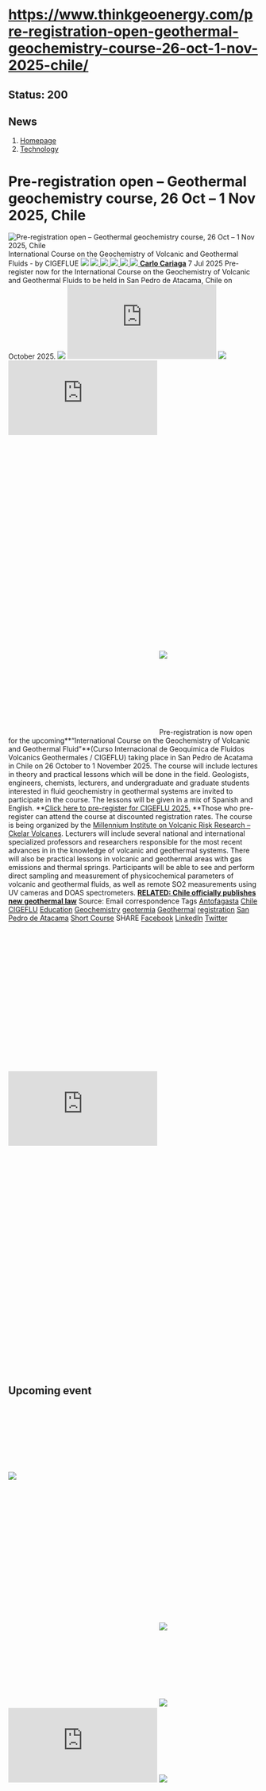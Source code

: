 # https://www.thinkgeoenergy.com/pre-registration-open-geothermal-geochemistry-course-26-oct-1-nov-2025-chile/

Status: 200
---

## News
  1. [Homepage](https://www.thinkgeoenergy.com "Homepage")
  2. [Technology](https://www.thinkgeoenergy.com/category/technology/)


# Pre-registration open – Geothermal geochemistry course, 26 Oct – 1 Nov 2025, Chile
![Pre-registration open – Geothermal geochemistry course, 26 Oct – 1 Nov 2025, Chile](https://www.thinkgeoenergy.com/wp-content/uploads/2025/07/CIGEFLU-course.png) International Course on the Geochemistry of Volcanic and Geothermal Fluids - by CIGEFLUE
![](https://www.thinkgeoenergy.com/wp-content/themes/tge/img/email-black-envelope-shape.png)
[ ![](https://www.thinkgeoenergy.com/wp-content/themes/tge/img/printer-tool-or-interface-symbol-for-print-button.png) ](https://www.thinkgeoenergy.com/pre-registration-open-geothermal-geochemistry-course-26-oct-1-nov-2025-chile/)
[ ![](https://www.thinkgeoenergy.com/wp-content/themes/tge/img/social_twitter_100.jpg) ](https://x.com/thinkgeoenergy)
[ ![](https://www.thinkgeoenergy.com/wp-content/themes/tge/img/social_linkedin_100.png) ](javascript:void\(0\))
[ ![](https://www.thinkgeoenergy.com/wp-content/themes/tge/img/social_facebook_100.png) ](javascript:void\(0\))
[ ![](https://www.thinkgeoenergy.com/wp-content/uploads/2022/10/Carlo-new-photo-100x100.jpg) ](https://www.thinkgeoenergy.com/author/ccariaga/) [**Carlo Cariaga**](https://www.thinkgeoenergy.com/author/ccariaga/) 7 Jul 2025
Pre-register now for the International Course on the Geochemistry of Volcanic and Geothermal Fluids to be held in San Pedro de Atacama, Chile on October 2025.
[![](https://ads.thinkgeoenergy.com/images/dca4070464939a2994a515a77c380b1d.jpg)](https://ads.thinkgeoenergy.com/delivery/cl.php?bannerid=104&zoneid=38&sig=f79e1f308a08e7f3fa2725a083b0d3bc40b8650dbb1914d4332a8185b9ccc243&oadest=http%3A%2F%2Fexergy-orc.com%2F%3F%26utm_source%3Dthink%2Bgeo%2Benergy%26utm_medium%3Ddisplay%26utm_campaign%3Dthink%2Bgeo%2Benergy%2Bwebsite%2Badvertising)
![](https://ads.thinkgeoenergy.com/delivery/lg.php?bannerid=104&campaignid=1&zoneid=38&loc=https%3A%2F%2Fwww.thinkgeoenergy.com%2Fpre-registration-open-geothermal-geochemistry-course-26-oct-1-nov-2025-chile%2F&cb=1e66f5a7ed)
[![](https://ads.thinkgeoenergy.com/images/4a3e2b3141477f469c9a365f6184a480.png)](https://ads.thinkgeoenergy.com/delivery/cl.php?bannerid=311&zoneid=39&sig=b3b3d564f7cfc242743c8edd9b7152f22a78ac6197d7f92e4cc0e73ca373289a&oadest=https%3A%2F%2Fwww.orcan-energy.com%2Fen%2F%3F%26utm_source%3Dthink%2Bgeo%2Benergy%26utm_medium%3Ddisplay%26utm_campaign%3Dthink%2Bgeo%2Benergy%2Bwebsite%2Badvertising)
![](https://ads.thinkgeoenergy.com/delivery/lg.php?bannerid=311&campaignid=1&zoneid=39&loc=https%3A%2F%2Fwww.thinkgeoenergy.com%2Fpre-registration-open-geothermal-geochemistry-course-26-oct-1-nov-2025-chile%2F&cb=d529874b61)
[![](https://ads.thinkgeoenergy.com/delivery/avw.php?zoneid=144&cb=0&n=a886266d)](https://ads.thinkgeoenergy.com/delivery/ck.php?n=a886266d&cb=0)
[![](https://ads.thinkgeoenergy.com/delivery/avw.php?zoneid=34&cb=0&n=a62ebb80)](https://ads.thinkgeoenergy.com/delivery/ck.php?n=a62ebb80&cb=0)
[![](https://ads.thinkgeoenergy.com/delivery/avw.php?zoneid=10&cb=0&n=ada237ed)](https://ads.thinkgeoenergy.com/delivery/ck.php?n=ada237ed&cb=0)
[![](https://ads.thinkgeoenergy.com/images/7e7c5bb8120b56faf9b98b6dd42a99e2.jpg)](https://ads.thinkgeoenergy.com/delivery/cl.php?bannerid=344&zoneid=136&sig=389321ea0439c998e1c90556efa5afb39da14ba04d90740966d794f512de5dbc&oadest=https%3A%2F%2Fwww.slb.com%2Fproducts-and-services%2Fscaling-new-energy-systems%2Fgeothermal%2Fgeothermal-consulting-services%3Futm_medium%3Dpaid%26utm_term%3Dbanner-ad%26utm_campaign%3D2025-geothermex-consulting-services-awareness)
![](https://ads.thinkgeoenergy.com/delivery/lg.php?bannerid=344&campaignid=1&zoneid=136&loc=https%3A%2F%2Fwww.thinkgeoenergy.com%2Fpre-registration-open-geothermal-geochemistry-course-26-oct-1-nov-2025-chile%2F&cb=b7c624c187)
Pre-registration is now open for the upcoming**“International Course on the Geochemistry of Volcanic and Geothermal Fluid”**(Curso Internacional de Geoquimica de Fluidos Volcanics Geothermales / CIGEFLU) taking place in San Pedro de Acatama in Chile on 26 October to 1 November 2025.
The course will include lectures in theory and practical lessons which will be done in the field. Geologists, engineers, chemists, lecturers, and undergraduate and graduate students interested in fluid geochemistry in geothermal systems are invited to participate in the course. The lessons will be given in a mix of Spanish and English.
**[Click here to pre-register for CIGEFLU 2025.](https://docs.google.com/forms/d/e/1FAIpQLSdGYImP9mKp2rsHf8wTgVSuQvaq7Rs3wTlAFZZjgmE4B8BEGw/viewform) **Those who pre-register can attend the course at discounted registration rates.
The course is being organized by the [Millennium Institute on Volcanic Risk Research – Ckelar Volcanes](https://ckelar.org/). Lecturers will include several national and international specialized professors and researchers responsible for the most recent advances in in the knowledge of volcanic and geothermal systems.
There will also be practical lessons in volcanic and geothermal areas with gas emissions and thermal springs. Participants will be able to see and perform direct sampling and measurement of physicochemical parameters of volcanic and geothermal fluids, as well as remote SO2 measurements using UV cameras and DOAS spectrometers.
**[RELATED: Chile officially publishes new geothermal law](https://www.thinkgeoenergy.com/chile-officially-publishes-new-geothermal-law/)**
Source: Email correspondence
Tags
[Antofagasta](https://www.thinkgeoenergy.com/tag/antofagasta/) [Chile](https://www.thinkgeoenergy.com/tag/chile/) [CIGEFLU](https://www.thinkgeoenergy.com/tag/cigeflu/) [Education](https://www.thinkgeoenergy.com/tag/education/) [Geochemistry](https://www.thinkgeoenergy.com/tag/geochemistry/) [geotermia](https://www.thinkgeoenergy.com/tag/geotermia/) [Geothermal](https://www.thinkgeoenergy.com/tag/geothermal/) [registration](https://www.thinkgeoenergy.com/tag/registration/) [San Pedro de Atacama](https://www.thinkgeoenergy.com/tag/san-pedro-de-atacama/) [Short Course](https://www.thinkgeoenergy.com/tag/short-course/)
SHARE
[Facebook](javascript:void\(0\))
[LinkedIn](javascript:void\(0\))
[Twitter](javascript:void\(0\))
[![](https://ads.thinkgeoenergy.com/delivery/avw.php?zoneid=40&cb=0&n=af91e151)](https://ads.thinkgeoenergy.com/delivery/ck.php?n=af91e151&cb=0)
[![](https://ads.thinkgeoenergy.com/delivery/avw.php?zoneid=41&cb=0&n=a7dfda8b)](https://ads.thinkgeoenergy.com/delivery/ck.php?n=a7dfda8b&cb=0)
[![](https://ads.thinkgeoenergy.com/delivery/avw.php?zoneid=147&cb=0&n=a90740cd)](https://ads.thinkgeoenergy.com/delivery/ck.php?n=a90740cd&cb=0)
[![](https://ads.thinkgeoenergy.com/delivery/avw.php?zoneid=21&cb=0&n=a02718af)](https://ads.thinkgeoenergy.com/delivery/ck.php?n=a02718af&cb=0)
[![](https://ads.thinkgeoenergy.com/delivery/avw.php?zoneid=22&cb=0&n=af71fb28)](https://ads.thinkgeoenergy.com/delivery/ck.php?n=af71fb28&cb=0)
[![](https://ads.thinkgeoenergy.com/delivery/avw.php?zoneid=23&cb=0&n=a4159bf3)](https://ads.thinkgeoenergy.com/delivery/ck.php?n=a4159bf3&cb=0)
## Upcoming event
[![](https://www.thinkgeoenergy.com/pre-registration-open-geothermal-geochemistry-course-26-oct-1-nov-2025-chile/)](https://www.thinkgeoenergy.com/pre-registration-open-geothermal-geochemistry-course-26-oct-1-nov-2025-chile/)
[![](https://ads.thinkgeoenergy.com/delivery/avw.php?zoneid=35&cb=0&n=ac8caac7)](https://ads.thinkgeoenergy.com/delivery/ck.php?n=ac8caac7&cb=0)
[![](https://ads.thinkgeoenergy.com/delivery/avw.php?zoneid=36&cb=0&n=a19b6bc8)](https://ads.thinkgeoenergy.com/delivery/ck.php?n=a19b6bc8&cb=0)
[![](https://ads.thinkgeoenergy.com/delivery/avw.php?zoneid=37&cb=0&n=ae3fd23e)](https://ads.thinkgeoenergy.com/delivery/ck.php?n=ae3fd23e&cb=0)
[![](https://ads.thinkgeoenergy.com/images/476eb28404bc7209c844fbfbd47b5d28.jpg)](https://ads.thinkgeoenergy.com/delivery/cl.php?bannerid=35&zoneid=2&sig=a917c6c0f2e3da26dbab140583e33f79f4282700f22311e51efeddd8c441792a&oadest=http%3A%2F%2Fexergy-orc.com%2F%3F%26utm_source%3Dthink%2Bgeo%2Benergy%26utm_medium%3Ddisplay%26utm_campaign%3Dthink%2Bgeo%2Benergy%2Bwebsite%2Badvertising)
![](https://ads.thinkgeoenergy.com/delivery/lg.php?bannerid=35&campaignid=1&zoneid=2&loc=https%3A%2F%2Fwww.thinkgeoenergy.com%2Fpre-registration-open-geothermal-geochemistry-course-26-oct-1-nov-2025-chile%2F&cb=85c5a6f6d6)
[![](https://ads.thinkgeoenergy.com/images/a62b7481c7116f0aac3d58406ab9fb81.png)](https://ads.thinkgeoenergy.com/delivery/cl.php?bannerid=310&zoneid=3&sig=b88a8bde13e9b9d2a9b95000271f9f6e7b2a7129c09729a3226591ce0274baaf&oadest=https%3A%2F%2Fwww.orcan-energy.com%2Fen%2F%3F%26utm_source%3Dthink%2Bgeo%2Benergy%26utm_medium%3Ddisplay%26utm_campaign%3Dthink%2Bgeo%2Benergy%2Bwebsite%2Badvertising)
![](https://ads.thinkgeoenergy.com/delivery/lg.php?bannerid=310&campaignid=1&zoneid=3&loc=https%3A%2F%2Fwww.thinkgeoenergy.com%2Fpre-registration-open-geothermal-geochemistry-course-26-oct-1-nov-2025-chile%2F&cb=8bcd2d6a2e)
[![](https://ads.thinkgeoenergy.com/images/0e10b6913875ac647e4efda896a463fd.jpg)](https://ads.thinkgeoenergy.com/delivery/cl.php?bannerid=343&zoneid=135&sig=da665187dcfafa7fb1e532b32d330868e2d71fa7ea128dc6ab851700129ef51c&oadest=https%3A%2F%2Fwww.slb.com%2Fproducts-and-services%2Fscaling-new-energy-systems%2Fgeothermal%2Fgeothermal-consulting-services%3Futm_medium%3Dpaid%26utm_term%3Dbanner-ad%26utm_campaign%3D2025-geothermex-consulting-services-awareness)
![](https://ads.thinkgeoenergy.com/delivery/lg.php?bannerid=343&campaignid=1&zoneid=135&loc=https%3A%2F%2Fwww.thinkgeoenergy.com%2Fpre-registration-open-geothermal-geochemistry-course-26-oct-1-nov-2025-chile%2F&cb=ebd15e7d88)
[![](https://ads.thinkgeoenergy.com/delivery/avw.php?zoneid=12&cb=0&n=a5182671)](https://ads.thinkgeoenergy.com/delivery/ck.php?n=a5182671&cb=0)
[![](https://ads.thinkgeoenergy.com/delivery/avw.php?zoneid=13&cb=0&n=a2c2aee1)](https://ads.thinkgeoenergy.com/delivery/ck.php?n=a2c2aee1&cb=0)
[![](https://ads.thinkgeoenergy.com/delivery/avw.php?zoneid=146&cb=0&n=a962a961)](https://ads.thinkgeoenergy.com/delivery/ck.php?n=a962a961&cb=0)
[![](https://ads.thinkgeoenergy.com/images/b2d37bc1f3a527628eaa8da73d21b04b.jpg)](https://ads.thinkgeoenergy.com/delivery/cl.php?bannerid=299&zoneid=148&sig=2233177e813097d19db2b291bfe270ff094861549c2805cb616fb1ee6e2dffc0&oadest=https%3A%2F%2Finco-drilling.com%2F%3F%26utm_source%3Dthink%2Bgeo%2Benergy%26utm_medium%3Ddisplay%26utm_campaign%3Dthink%2Bgeo%2Benergy%2Bwebsite%2Badvertising)
![](https://ads.thinkgeoenergy.com/delivery/lg.php?bannerid=299&campaignid=1&zoneid=148&loc=https%3A%2F%2Fwww.thinkgeoenergy.com%2Fpre-registration-open-geothermal-geochemistry-course-26-oct-1-nov-2025-chile%2F&cb=634c1f15bb)
[![](https://ads.thinkgeoenergy.com/images/e7ebde4d5266b5e376df11bd37a43e9c.jpg)](https://ads.thinkgeoenergy.com/delivery/cl.php?bannerid=300&zoneid=149&sig=1eaf5ad35af15910acd4493452cce8545c2639550551eb67a44c40a5a4b0ceac&oadest=https%3A%2F%2Finco-drilling.com%2F%3F%26utm_source%3Dthink%2Bgeo%2Benergy%26utm_medium%3Ddisplay%26utm_campaign%3Dthink%2Bgeo%2Benergy%2Bwebsite%2Badvertising)
![](https://ads.thinkgeoenergy.com/delivery/lg.php?bannerid=300&campaignid=1&zoneid=149&loc=https%3A%2F%2Fwww.thinkgeoenergy.com%2Fpre-registration-open-geothermal-geochemistry-course-26-oct-1-nov-2025-chile%2F&cb=8d575b44a3)
[![](https://ads.thinkgeoenergy.com/images/c05bbc71b38e913aaddba397f8e88435.gif)](https://ads.thinkgeoenergy.com/delivery/cl.php?bannerid=314&zoneid=150&sig=c88236cc6eca61c691af98066fcf5de828a9bd6b33f84708c43607b27f74ce70&oadest=https%3A%2F%2Fstrydefurther.com%2Findustries%2Flow-cost-low-environmental-impact-exploration-and-monitoring-solutions-for-geothermal-energy-production-2%3F%26utm_source%3Dthink%2Bgeo%2Benergy%26utm_medium%3Ddisplay%26utm_campaign%3Dthink%2Bgeo%2Benergy%2Bwebsite%2Badvertising)
![](https://ads.thinkgeoenergy.com/delivery/lg.php?bannerid=314&campaignid=1&zoneid=150&loc=https%3A%2F%2Fwww.thinkgeoenergy.com%2Fpre-registration-open-geothermal-geochemistry-course-26-oct-1-nov-2025-chile%2F&cb=7c4aa539f9)
[![](https://ads.thinkgeoenergy.com/images/8a5a96ea04a2c1fe06a37e11acd687e2.gif)](https://ads.thinkgeoenergy.com/delivery/cl.php?bannerid=315&zoneid=151&sig=5ee8f7a3d59fa5621b76adae024389ccd468674329b65928694e5f0be9840501&oadest=https%3A%2F%2Fstrydefurther.com%2Findustries%2Flow-cost-low-environmental-impact-exploration-and-monitoring-solutions-for-geothermal-energy-production-2%3F%26utm_source%3Dthink%2Bgeo%2Benergy%26utm_medium%3Ddisplay%26utm_campaign%3Dthink%2Bgeo%2Benergy%2Bwebsite%2Badvertising)
![](https://ads.thinkgeoenergy.com/delivery/lg.php?bannerid=315&campaignid=1&zoneid=151&loc=https%3A%2F%2Fwww.thinkgeoenergy.com%2Fpre-registration-open-geothermal-geochemistry-course-26-oct-1-nov-2025-chile%2F&cb=09deacd41d)
### Check out the latest Industry Events & Conferences
[Go to Events](https://www.thinkgeoenergy.com/events)
## Related News
[ ![Registration open – Masterclass on Geothermal Energy by EAGE, 17-20 Nov 2025, Paris, France](https://www.thinkgeoenergy.com/wp-content/uploads/2025/09/EAGE-masterclass-poster-400x225.jpg) 18 Sep 2025 Registration open – Masterclass on Geothermal Energy by EAGE, 17-20 Nov 2025, Paris, France ](https://www.thinkgeoenergy.com/registration-open-masterclass-on-geothermal-energy-by-eage-17-20-nov-2025-paris-france/)
SHARE
![](https://www.thinkgeoenergy.com/pre-registration-open-geothermal-geochemistry-course-26-oct-1-nov-2025-chile/) ![](https://www.thinkgeoenergy.com/pre-registration-open-geothermal-geochemistry-course-26-oct-1-nov-2025-chile/) ![](https://www.thinkgeoenergy.com/pre-registration-open-geothermal-geochemistry-course-26-oct-1-nov-2025-chile/) ![](https://www.thinkgeoenergy.com/pre-registration-open-geothermal-geochemistry-course-26-oct-1-nov-2025-chile/)
[ ![Hungary builds capacity through the first Geothermal Short Course in Budapest](https://www.thinkgeoenergy.com/wp-content/uploads/2025/09/IMG_20250623_123136-1-400x225.jpg) 15 Sep 2025 Hungary builds capacity through the first Geothermal Short Course in Budapest ](https://www.thinkgeoenergy.com/hungary-builds-capacity-through-the-first-geothermal-short-course-in-budapest/)
SHARE
![](https://www.thinkgeoenergy.com/pre-registration-open-geothermal-geochemistry-course-26-oct-1-nov-2025-chile/) ![](https://www.thinkgeoenergy.com/pre-registration-open-geothermal-geochemistry-course-26-oct-1-nov-2025-chile/) ![](https://www.thinkgeoenergy.com/pre-registration-open-geothermal-geochemistry-course-26-oct-1-nov-2025-chile/) ![](https://www.thinkgeoenergy.com/pre-registration-open-geothermal-geochemistry-course-26-oct-1-nov-2025-chile/)
[ ![TEDx talk highlights the global geothermal energy opportunity](https://www.thinkgeoenergy.com/wp-content/uploads/2025/09/Rebecca-Pearce-TEDx-400x225.jpg) 15 Sep 2025 TEDx talk highlights the global geothermal energy opportunity ](https://www.thinkgeoenergy.com/tedx-talk-highlights-the-global-geothermal-energy-opportunity/)
SHARE
![](https://www.thinkgeoenergy.com/pre-registration-open-geothermal-geochemistry-course-26-oct-1-nov-2025-chile/) ![](https://www.thinkgeoenergy.com/pre-registration-open-geothermal-geochemistry-course-26-oct-1-nov-2025-chile/) ![](https://www.thinkgeoenergy.com/pre-registration-open-geothermal-geochemistry-course-26-oct-1-nov-2025-chile/) ![](https://www.thinkgeoenergy.com/pre-registration-open-geothermal-geochemistry-course-26-oct-1-nov-2025-chile/)
[ ![Praxisforum event to host free geothermal career forum for students and trainees](https://www.thinkgeoenergy.com/wp-content/uploads/2017/07/Munich_PraxisforumGeothermieBayern-400x267.jpg) 12 Sep 2025 Praxisforum event to host free geothermal career forum for students and trainees ](https://www.thinkgeoenergy.com/praxisforum-event-to-host-free-geothermal-career-forum-for-students-and-trainees/)
SHARE
![](https://www.thinkgeoenergy.com/pre-registration-open-geothermal-geochemistry-course-26-oct-1-nov-2025-chile/) ![](https://www.thinkgeoenergy.com/pre-registration-open-geothermal-geochemistry-course-26-oct-1-nov-2025-chile/) ![](https://www.thinkgeoenergy.com/pre-registration-open-geothermal-geochemistry-course-26-oct-1-nov-2025-chile/) ![](https://www.thinkgeoenergy.com/pre-registration-open-geothermal-geochemistry-course-26-oct-1-nov-2025-chile/)
[ ![Your input needed – Survey on Geothermal Education Opportunities](https://www.thinkgeoenergy.com/wp-content/uploads/2018/12/StanfordUniversity_California_fall-400x267.jpg) 8 Sep 2025 Your input needed – Survey on Geothermal Education Opportunities ](https://www.thinkgeoenergy.com/your-input-needed-survey-on-geothermal-education-opportunities/)
SHARE
![](https://www.thinkgeoenergy.com/pre-registration-open-geothermal-geochemistry-course-26-oct-1-nov-2025-chile/) ![](https://www.thinkgeoenergy.com/pre-registration-open-geothermal-geochemistry-course-26-oct-1-nov-2025-chile/) ![](https://www.thinkgeoenergy.com/pre-registration-open-geothermal-geochemistry-course-26-oct-1-nov-2025-chile/) ![](https://www.thinkgeoenergy.com/pre-registration-open-geothermal-geochemistry-course-26-oct-1-nov-2025-chile/)
[ ![Registration open – Free workshop on Volsung by Seequent, 6 October 2025, Zurich](https://www.thinkgeoenergy.com/wp-content/uploads/2025/09/ETH-Zurich-zentrum-400x200.jpg) 5 Sep 2025 Registration open – Free workshop on Volsung by Seequent, 6 October 2025, Zurich ](https://www.thinkgeoenergy.com/registration-open-free-workshop-on-volsung-by-seequent-6-october-2025-zurich/)
SHARE
![](https://www.thinkgeoenergy.com/pre-registration-open-geothermal-geochemistry-course-26-oct-1-nov-2025-chile/) ![](https://www.thinkgeoenergy.com/pre-registration-open-geothermal-geochemistry-course-26-oct-1-nov-2025-chile/) ![](https://www.thinkgeoenergy.com/pre-registration-open-geothermal-geochemistry-course-26-oct-1-nov-2025-chile/) ![](https://www.thinkgeoenergy.com/pre-registration-open-geothermal-geochemistry-course-26-oct-1-nov-2025-chile/)
[ ![Registration open – Course on Risk & uncertainty for geothermal projects; Ankara, Türkiye](https://www.thinkgeoenergy.com/wp-content/uploads/2025/09/Castillo_de_Ankara_Ankara_Turquia_2024-10-03_DD_47-400x267.jpg) 3 Sep 2025 Registration open – Course on Risk & uncertainty for geothermal projects; Ankara, Türkiy ](https://www.thinkgeoenergy.com/registration-open-course-on-risk-ankara-turkiye/)
SHARE
![](https://www.thinkgeoenergy.com/pre-registration-open-geothermal-geochemistry-course-26-oct-1-nov-2025-chile/) ![](https://www.thinkgeoenergy.com/pre-registration-open-geothermal-geochemistry-course-26-oct-1-nov-2025-chile/) ![](https://www.thinkgeoenergy.com/pre-registration-open-geothermal-geochemistry-course-26-oct-1-nov-2025-chile/) ![](https://www.thinkgeoenergy.com/pre-registration-open-geothermal-geochemistry-course-26-oct-1-nov-2025-chile/)
[ ![Drilling completed for geothermal heating in Garges-lès-Gonesse, France](https://www.thinkgeoenergy.com/wp-content/uploads/2025/08/Garges-visit-1-400x225.jpg) 28 Aug 2025 Drilling completed for geothermal heating in Garges-lès-Gonesse, France ](https://www.thinkgeoenergy.com/drilling-completed-for-geothermal-heating-in-garges-les-gonesse-france/)
SHARE
![](https://www.thinkgeoenergy.com/pre-registration-open-geothermal-geochemistry-course-26-oct-1-nov-2025-chile/) ![](https://www.thinkgeoenergy.com/pre-registration-open-geothermal-geochemistry-course-26-oct-1-nov-2025-chile/) ![](https://www.thinkgeoenergy.com/pre-registration-open-geothermal-geochemistry-course-26-oct-1-nov-2025-chile/) ![](https://www.thinkgeoenergy.com/pre-registration-open-geothermal-geochemistry-course-26-oct-1-nov-2025-chile/)
[ ![UK universities strengthen seismic imaging research with STRYDE nodes](https://www.thinkgeoenergy.com/wp-content/uploads/2025/08/STRYDE-Cambridge-400x325.jpg) 27 Aug 2025 UK universities strengthen seismic imaging research with STRYDE nodes ](https://www.thinkgeoenergy.com/uk-universities-strengthen-seismic-imaging-research-with-stryde-nodes/)
SHARE
![](https://www.thinkgeoenergy.com/pre-registration-open-geothermal-geochemistry-course-26-oct-1-nov-2025-chile/) ![](https://www.thinkgeoenergy.com/pre-registration-open-geothermal-geochemistry-course-26-oct-1-nov-2025-chile/) ![](https://www.thinkgeoenergy.com/pre-registration-open-geothermal-geochemistry-course-26-oct-1-nov-2025-chile/) ![](https://www.thinkgeoenergy.com/pre-registration-open-geothermal-geochemistry-course-26-oct-1-nov-2025-chile/)
[ ![WING opens geothermal co-mentorship program in New Zealand and Canada](https://www.thinkgeoenergy.com/wp-content/uploads/2025/08/wii.6879704dbcfae6.44759199-400x151.jpg) 13 Aug 2025 WING opens geothermal co-mentorship program in New Zealand and Canada ](https://www.thinkgeoenergy.com/wing-opens-geothermal-co-mentorship-program-in-new-zealand-and-canada/)
SHARE
![](https://www.thinkgeoenergy.com/pre-registration-open-geothermal-geochemistry-course-26-oct-1-nov-2025-chile/) ![](https://www.thinkgeoenergy.com/pre-registration-open-geothermal-geochemistry-course-26-oct-1-nov-2025-chile/) ![](https://www.thinkgeoenergy.com/pre-registration-open-geothermal-geochemistry-course-26-oct-1-nov-2025-chile/) ![](https://www.thinkgeoenergy.com/pre-registration-open-geothermal-geochemistry-course-26-oct-1-nov-2025-chile/)
[ ![Applications now open for 2025 Geothermal Internship in Mexico](https://www.thinkgeoenergy.com/wp-content/uploads/2025/08/Eneryou-intersnip-20205-400x398.png) 12 Aug 2025 Applications now open for 2025 Geothermal Internship in Mexico ](https://www.thinkgeoenergy.com/applications-now-open-for-2025-geothermal-internship-in-mexico/)
SHARE
![](https://www.thinkgeoenergy.com/pre-registration-open-geothermal-geochemistry-course-26-oct-1-nov-2025-chile/) ![](https://www.thinkgeoenergy.com/pre-registration-open-geothermal-geochemistry-course-26-oct-1-nov-2025-chile/) ![](https://www.thinkgeoenergy.com/pre-registration-open-geothermal-geochemistry-course-26-oct-1-nov-2025-chile/) ![](https://www.thinkgeoenergy.com/pre-registration-open-geothermal-geochemistry-course-26-oct-1-nov-2025-chile/)
[ ![Arverne Group secures grant to strengthen geothermal drilling training](https://www.thinkgeoenergy.com/wp-content/uploads/2025/08/Arverne-Charles-de-Gauille-400x236.jpg) 1 Aug 2025 Arverne Group secures grant to strengthen geothermal drilling training ](https://www.thinkgeoenergy.com/arverne-group-secures-grant-to-strengthen-geothermal-drilling-training/)
SHARE
![](https://www.thinkgeoenergy.com/pre-registration-open-geothermal-geochemistry-course-26-oct-1-nov-2025-chile/) ![](https://www.thinkgeoenergy.com/pre-registration-open-geothermal-geochemistry-course-26-oct-1-nov-2025-chile/) ![](https://www.thinkgeoenergy.com/pre-registration-open-geothermal-geochemistry-course-26-oct-1-nov-2025-chile/) ![](https://www.thinkgeoenergy.com/pre-registration-open-geothermal-geochemistry-course-26-oct-1-nov-2025-chile/)
[](https://www.thinkgeoenergy.com/pre-registration-open-geothermal-geochemistry-course-26-oct-1-nov-2025-chile/) [](https://www.thinkgeoenergy.com/pre-registration-open-geothermal-geochemistry-course-26-oct-1-nov-2025-chile/)
[![](https://ads.thinkgeoenergy.com/images/eacfb4973619c36e88404f2b367e4f06.jpg)](https://ads.thinkgeoenergy.com/delivery/cl.php?bannerid=259&zoneid=145&sig=b29592330aee2868e962b21920aed234739ce8009449f8ebb80c20e0ae6a7231&oadest=https%3A%2F%2Fwww.jrgenergy.com%2F%3F%26utm_source%3Dthink%2Bgeo%2Benergy%26utm_medium%3Ddisplay%26utm_campaign%3Dthink%2Bgeo%2Benergy%2Bwebsite%2Badvertising)
![](https://ads.thinkgeoenergy.com/delivery/lg.php?bannerid=259&campaignid=1&zoneid=145&loc=https%3A%2F%2Fwww.thinkgeoenergy.com%2Fpre-registration-open-geothermal-geochemistry-course-26-oct-1-nov-2025-chile%2F&cb=9c496d40b5)
[![](https://ads.thinkgeoenergy.com/images/41406b95b88864e0758fc238260291b4.jpg)](https://ads.thinkgeoenergy.com/delivery/cl.php?bannerid=261&zoneid=152&sig=7ccc20cb02a155ba32ccf3a8b531d9d17da1a7c711ab999c04b9c70dc64d357c&oadest=https%3A%2F%2Fwww.jrgenergy.com%2F%3F%26utm_source%3Dthink%2Bgeo%2Benergy%26utm_medium%3Ddisplay%26utm_campaign%3Dthink%2Bgeo%2Benergy%2Bwebsite%2Badvertising)
![](https://ads.thinkgeoenergy.com/delivery/lg.php?bannerid=261&campaignid=1&zoneid=152&loc=https%3A%2F%2Fwww.thinkgeoenergy.com%2Fpre-registration-open-geothermal-geochemistry-course-26-oct-1-nov-2025-chile%2F&cb=b3aefef455)
[![](https://ads.thinkgeoenergy.com/images/d43f23414ac0635c1f8442c9beba9fde.jpg)](https://ads.thinkgeoenergy.com/delivery/cl.php?bannerid=260&zoneid=153&sig=f00735bf447cb3ee92d64f28be388ff23638991acb61e6a64df85105fb87c686&oadest=https%3A%2F%2Fwww.jrgenergy.com%2F%3F%26utm_source%3Dthink%2Bgeo%2Benergy%26utm_medium%3Ddisplay%26utm_campaign%3Dthink%2Bgeo%2Benergy%2Bwebsite%2Badvertising)
![](https://ads.thinkgeoenergy.com/delivery/lg.php?bannerid=260&campaignid=1&zoneid=153&loc=https%3A%2F%2Fwww.thinkgeoenergy.com%2Fpre-registration-open-geothermal-geochemistry-course-26-oct-1-nov-2025-chile%2F&cb=02f88dc0d8)
[ ![](https://www.thinkgeoenergy.com/wp-content/themes/tge/img/logos/logo.png) ](https://www.thinkgeoenergy.com/pre-registration-open-geothermal-geochemistry-course-26-oct-1-nov-2025-chile/)
  * Follow Think GeoEnergy
  * [ ![](https://www.thinkgeoenergy.com/wp-content/themes/tge/img/icons/facebook-icon.png) ](https://www.facebook.com/thinkgeoenergy)
  * [ ![](https://www.thinkgeoenergy.com/wp-content/themes/tge/img/icons/instagram.png) ](https://www.instagram.com/thinkgeoenergy/?hl=en)
  * [ ![](https://www.thinkgeoenergy.com/wp-content/themes/tge/img/icons/in.png) ](http://www.linkedin.com/groups?gid=1960587&trk=myg_ugrp_ovr)
  * [ ![](https://www.thinkgeoenergy.com/wp-content/themes/tge/img/icons/twitter_x_icon.png) ](https://x.com/thinkgeoenergy)
  * [ ![](https://www.thinkgeoenergy.com/wp-content/themes/tge/img/icons/YT.png) ](https://www.youtube.com/channel/UCvRx_SSV897Nm4e7NQbt5vQ)


  * [About Us](https://www.thinkgeoenergy.com/about/)
  * [Terms & Condition](https://www.thinkgeoenergy.com/about/terms-conditions/)
  * [Privacy Policy](https://www.thinkgeoenergy.com/about/privacy-policy/)
  * [Advertisement](https://www.thinkgeoenergy.com/advertisement/)
  * [Our Advertisers](https://www.thinkgeoenergy.com/our-advertisers/)
  * [Support](https://www.thinkgeoenergy.com/support-us/)


### Subscribe to our Newsletter
  * [ENGLISH](https://www.thinkgeoenergy.com/)
  * [EN ESPAÑOL](http://www.piensageotermia.com/)
  * [IN TURKISH](http://www.jeotermalhaberler.com/)


All rights reserved. © ThinkGeoEnergy ehf. 2025 
We use cookies on our website to give you the most relevant experience by remembering your preferences and repeat visits. By clicking “Accept”, you consent to the use of ALL the cookies.
Cookie settings[ACCEPT](https://www.thinkgeoenergy.com/pre-registration-open-geothermal-geochemistry-course-26-oct-1-nov-2025-chile/)
Manage consent
Close
#### Privacy Overview
This website uses cookies to improve your experience while you navigate through the website. Out of these, the cookies that are categorized as necessary are stored on your browser as they are essential for the working of basic functionalities of the ...
Necessary 
Necessary
Always Enabled
Necessary cookies are absolutely essential for the website to function properly. This category only includes cookies that ensures basic functionalities and security features of the website. These cookies do not store any personal information. 
Non-necessary 
Non-necessary
Any cookies that may not be particularly necessary for the website to function and is used specifically to collect user personal data via analytics, ads, other embedded contents are termed as non-necessary cookies. It is mandatory to procure user consent prior to running these cookies on your website. 
SAVE & ACCEPT
[ Go to mobile version ](https://www.thinkgeoenergy.com/pre-registration-open-geothermal-geochemistry-course-26-oct-1-nov-2025-chile/?amp=1)
